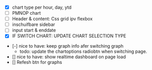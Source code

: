 - [x] chart type per hour, day, ytd
- [ ] PMNOP chart
- [ ] Header & content: Css grid ipv flexbox
- [ ] inschuifbare sidebar
- [ ] input start & enddate
- [x] IF SWITCH CHART: UPDATE CHART SELECTION TYPE
- [-] nice to have: keep graph info afer switching graph
  - todo: update the chartoptions radiobtn when switching page.
- [] nice to have: show realtime dashboard on page load
- [] Refesh btn for graphs
